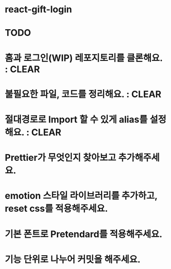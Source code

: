 # react-gift-login

# TODO
# 홈과 로그인(WIP) 레포지토리를 클론해요.  : CLEAR
# 불필요한 파일, 코드를 정리해요.  : CLEAR
# 절대경로로 Import 할 수 있게 alias를 설정해요. : CLEAR
# Prettier가 무엇인지 찾아보고 추가해주세요.
# emotion 스타일 라이브러리를 추가하고, reset css를 적용해주세요.
# 기본 폰트로 Pretendard를 적용해주세요.
# 기능 단위로 나누어 커밋을 해주세요.